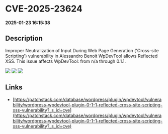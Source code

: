 # CVE-2025-23624

**2025-01-23 16:15:38**

## Description
Improper Neutralization of Input During Web Page Generation ('Cross-site Scripting') vulnerability in Alessandro Benoit WpDevTool allows Reflected XSS. This issue affects WpDevTool: from n/a through 0.1.1.

![](https://img.shields.io/static/v1?label=Score&message=7.1&color=red)
![](https://img.shields.io/static/v1?label=Severity&message=HIGH&color=red)
![](https://img.shields.io/static/v1?label=CWE&message=XSS&color=green)

## Links
- [https://patchstack.com/database/wordpress/plugin/wpdevtool/vulnerability/wordpress-wpdevtool-plugin-0-1-1-reflected-cross-site-scripting-xss-vulnerability?_s_id=cve](https://patchstack.com/database/wordpress/plugin/wpdevtool/vulnerability/wordpress-wpdevtool-plugin-0-1-1-reflected-cross-site-scripting-xss-vulnerability?_s_id=cve)

